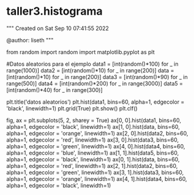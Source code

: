 # taller3.histograma
"""
Created on Sat Sep 10 07:41:55 2022

@author: liseth
"""

from random import random
import matplotlib.pyplot as plt


#Datos aleatorios para el ejemplo
data1 = [int(random()*100) for _ in range(1000)]
data2 = [int(random()*10) for _ in range(200)]
data = [int(random()*10) for _ in range(200)]
data3 = [int(random()*90) for _ in range(500)]
data4 = [int(random()*200) for _ in range(3000)]
data5 = [int(random()*40) for _ in range(300)]


plt.title('datos aleatorios')
plt.hist(data1, bins=60, alpha=1, edgecolor = 'black',  linewidth=1)
plt.grid(True)
plt.show()
plt.clf()

fig, ax = plt.subplots(5, 2, sharey = True)
ax[0, 0].hist(data1, bins=60, alpha=1, edgecolor = 'black',  linewidth=1)
ax[1, 0].hist(data, bins=60, alpha=1, edgecolor = 'orange',  linewidth=1)
ax[2, 0].hist(data2, bins=60, alpha=1, edgecolor = 'red',  linewidth=1)
ax[3, 0].hist(data3, bins=60, alpha=1, edgecolor = 'green',  linewidth=1)
ax[4, 0].hist(data4, bins=60, alpha=1, edgecolor = 'blue',  linewidth=1)
ax[1, 1].hist(data5, bins=60, alpha=1, edgecolor = 'black',  linewidth=1)
ax[0, 1].hist(data, bins=60, alpha=1, edgecolor = 'red',  linewidth=1)
ax[2, 1].hist(data2, bins=60, alpha=1, edgecolor = 'green',  linewidth=1)
ax[3, 1].hist(data3, bins=60, alpha=1, edgecolor = 'orange',  linewidth=1)
ax[4, 1].hist(data4, bins=60, alpha=1, edgecolor = 'black',  linewidth=1)
